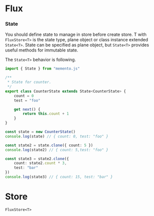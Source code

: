 # Flux


### State

You should define state to manage in store before create store.
T with ```FluxStore<T>``` is the state type, plane object or class instance extended ```State<T>```.
State can be specified as plane object, but ```State<T>``` provides useful methods for immutable state.

The ```State<T>``` behavior is following. 

```ts
import { State } from "memento.js"

/**
 * State for counter.
 */
export class CounterState extends State<CounterState> {
    count = 0
    test = "foo"

    get next() {
        return this.count + 1
    }
}

const state = new CounterState()
console.log(state) // { count: 0, test: "foo" }

const state2 = state.clone({ count: 5 })
console.log(state2) // { count: 5,test: "foo" }

const state3 = state2.clone({
    count: state2.count * 3,
    test: "bar"
})
console.log(state3) // { count: 15, test: "bar" }
```

# Store

```FluxStore<T>```